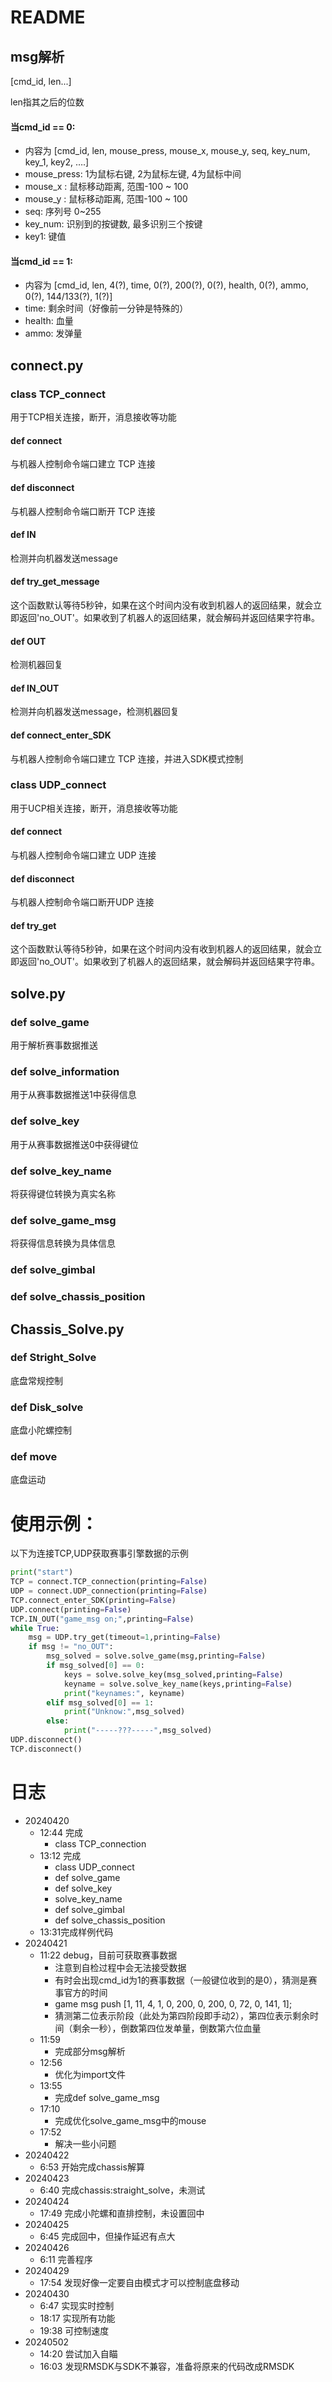 # README

## msg解析

[cmd_id, len...]

len指其之后的位数

#### 当cmd_id == 0:

- 内容为 [cmd_id, len, mouse_press, mouse_x, mouse_y, seq, key_num, key_1, key2, ….]
- mouse_press: 1为鼠标右键, 2为鼠标左键, 4为鼠标中间
- mouse_x : 鼠标移动距离, 范围-100 ~ 100
- mouse_y : 鼠标移动距离, 范围-100 ~ 100
- seq: 序列号 0~255
- key_num: 识别到的按键数, 最多识别三个按键
- key1: 键值

#### 当cmd_id == 1:

- 内容为 [cmd_id, len, 4(?), time, 0(?), 200(?), 0(?), health, 0(?),  ammo, 0(?), 144/133(?), 1(?)]
- time: 剩余时间（好像前一分钟是特殊的）
- health: 血量
- ammo: 发弹量

## connect.py

### class TCP_connect

用于TCP相关连接，断开，消息接收等功能

#### 	def connect

与机器人控制命令端口建立 TCP 连接

#### 	def disconnect

与机器人控制命令端口断开 TCP 连接

#### 	def IN

检测并向机器发送message

#### 	def try_get_message

这个函数默认等待5秒钟，如果在这个时间内没有收到机器人的返回结果，就会立即返回'no_OUT'。如果收到了机器人的返回结果，就会解码并返回结果字符串。

#### 	def OUT

检测机器回复

#### 	def IN_OUT

检测并向机器发送message，检测机器回复

#### 	def connect_enter_SDK

与机器人控制命令端口建立 TCP 连接，并进入SDK模式控制

### class UDP_connect

用于UCP相关连接，断开，消息接收等功能

#### 	def connect

与机器人控制命令端口建立 UDP 连接

#### 	def disconnect

与机器人控制命令端口断开UDP 连接

#### 	def try_get

这个函数默认等待5秒钟，如果在这个时间内没有收到机器人的返回结果，就会立即返回'no_OUT'。如果收到了机器人的返回结果，就会解码并返回结果字符串。

## solve.py

### def solve_game

用于解析赛事数据推送

### def solve_information

用于从赛事数据推送1中获得信息

### def solve_key

用于从赛事数据推送0中获得键位

### def solve_key_name

将获得键位转换为真实名称

### def solve_game_msg

将获得信息转换为具体信息

### def solve_gimbal

### def solve_chassis_position

## Chassis_Solve.py

### def Stright_Solve

底盘常规控制

### def Disk_solve

底盘小陀螺控制

### def move

底盘运动

# 使用示例：

以下为连接TCP,UDP获取赛事引擎数据的示例

```python
print("start")
TCP = connect.TCP_connection(printing=False)
UDP = connect.UDP_connection(printing=False)
TCP.connect_enter_SDK(printing=False)
UDP.connect(printing=False)
TCP.IN_OUT("game_msg on;",printing=False)
while True:
	msg = UDP.try_get(timeout=1,printing=False)
	if msg != "no_OUT":
		msg_solved = solve.solve_game(msg,printing=False)
		if msg_solved[0] == 0:
			keys = solve.solve_key(msg_solved,printing=False)
			keyname = solve.solve_key_name(keys,printing=False)
			print("keynames:", keyname)
		elif msg_solved[0] == 1:
			print("Unknow:",msg_solved)
		else:
			print("-----???-----",msg_solved)
UDP.disconnect()
TCP.disconnect()
```



# 日志

- 20240420
    - 12:44 完成
        - class TCP_connection
    - 13:12 完成
        - class UDP_connect
        - def solve_game
        - def solve_key
        - solve_key_name
        - def solve_gimbal
        - def solve_chassis_position
    - 13:31完成样例代码
- 20240421
    - 11:22 debug，目前可获取赛事数据
        - 注意到自检过程中会无法接受数据
        - 有时会出现cmd_id为1的赛事数据（一般键位收到的是0），猜测是赛事官方的时间
        - game msg push [1, 11, 4, 1, 0, 200, 0, 200, 0, 72, 0, 141, 1];
        - 猜测第二位表示阶段（此处为第四阶段即手动2），第四位表示剩余时间（剩余一秒），倒数第四位发单量，倒数第六位血量
    - 11:59
        - 完成部分msg解析
    - 12:56
        - 优化为import文件
    - 13:55
        - 完成def solve_game_msg
    - 17:10
        - 完成优化solve_game_msg中的mouse
    - 17:52
        - 解决一些小问题
- 20240422
    - 6:53 开始完成chassis解算
- 20240423
    - 6:40 完成chassis:straight_solve，未测试
- 20240424
    - 17:49 完成小陀螺和直排控制，未设置回中
- 20240425
    - 6:45 完成回中，但操作延迟有点大
- 20240426
    - 6:11 完善程序
- 20240429
    - 17:54 发现好像一定要自由模式才可以控制底盘移动
- 20240430
    - 6:47 实现实时控制
    - 18:17 实现所有功能
    - 19:38 可控制速度
- 20240502
    - 14:20 尝试加入自瞄
    - 16:03 发现RMSDK与SDK不兼容，准备将原来的代码改成RMSDK
